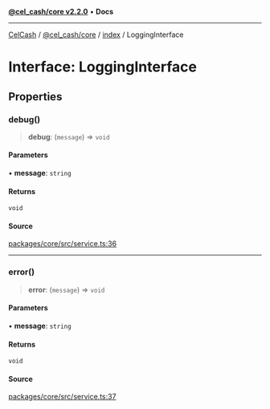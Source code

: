 [**@cel_cash/core v2.2.0**](../../README.md) • **Docs**

***

[CelCash](../../../../packages.md) / [@cel\_cash/core](../../README.md) / [index](../README.md) / LoggingInterface

# Interface: LoggingInterface

## Properties

### debug()

> **debug**: (`message`) => `void`

#### Parameters

• **message**: `string`

#### Returns

`void`

#### Source

[packages/core/src/service.ts:36](https://github.com/Pyxlab/celcash/blob/f7cdc752c29f8a0dcef033e212602412d2050afc/packages/core/src/service.ts#L36)

***

### error()

> **error**: (`message`) => `void`

#### Parameters

• **message**: `string`

#### Returns

`void`

#### Source

[packages/core/src/service.ts:37](https://github.com/Pyxlab/celcash/blob/f7cdc752c29f8a0dcef033e212602412d2050afc/packages/core/src/service.ts#L37)
